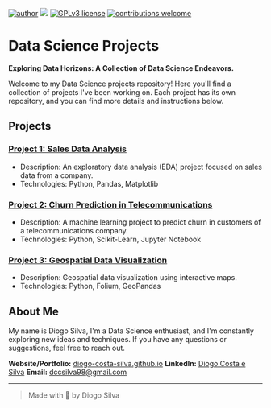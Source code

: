 [![author](https://img.shields.io/badge/Author-Diogo%20Silva-important)](https://www.linkedin.com/in/diogo-costa-silva/) [![](https://img.shields.io/badge/python-3.7+-blue.svg)](https://www.python.org/downloads/release/python-365/) [![GPLv3 license](https://img.shields.io/badge/License-GPLv3-blue.svg)](http://perso.crans.org/besson/LICENSE.html) [![contributions welcome](https://img.shields.io/badge/contributions-welcome-brightgreen.svg?style=flat)](https://github.com/diogo-costa-silva/Data-Science)


# Data Science Projects

**Exploring Data Horizons: A Collection of Data Science Endeavors.**

Welcome to my Data Science projects repository! Here you'll find a collection of projects I've been working on. Each project has its own repository, and you can find more details and instructions below.

## Projects

### [Project 1: Sales Data Analysis](https://github.com/diogo-costa-silva/sales-data-analysis)
  - Description: An exploratory data analysis (EDA) project focused on sales data from a company.
  - Technologies: Python, Pandas, Matplotlib

### [Project 2: Churn Prediction in Telecommunications](https://github.com/diogo-costa-silva/churn-prediction-telecom)
  - Description: A machine learning project to predict churn in customers of a telecommunications company.
  - Technologies: Python, Scikit-Learn, Jupyter Notebook

### [Project 3: Geospatial Data Visualization](https://github.com/diogo-costa-silva/geospatial-project)
  - Description: Geospatial data visualization using interactive maps.
  - Technologies: Python, Folium, GeoPandas

## About Me

My name is Diogo Silva, I'm a Data Science enthusiast, and I'm constantly exploring new ideas and techniques. If you have any questions or suggestions, feel free to reach out.

**Website/Portfolio:** [diogo-costa-silva.github.io](https://diogo-costa-silva.github.io)
**LinkedIn:** [Diogo Costa e Silva](https://www.linkedin.com/in/diogo-costa-silva)
**Email:** dccsilva98@gmail.com

---

> Made with 💙 by Diogo Silva